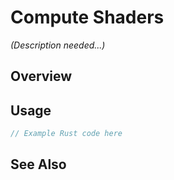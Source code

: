 # Compute Shaders

*(Description needed...)*

## Overview

## Usage

```rust
// Example Rust code here
```

## See Also

